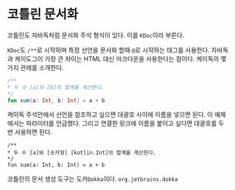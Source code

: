 # 코틀린 문서화

코틀린도 자바독처럼 문서화 주석 형식이 있다. 이를 `KDoc`이라 부른다.

`KDoc`도 `/**`로 시작하며 특정 선언을 문서화 할때 `@`로 시작하는 태그를 사용한다. 자바독과 케이도그이 가장 큰 차이는 HTML 대신 마크다운을 사용한다는 점이다. 케이독의 몇가지 관례를 소개한다.

```kotlin
/**
* 두 수 [a]와 [b]의 합계를 계산한다.
*/
fun sum(a: Int, b: Int) = a + b
```

케이독 주석안에서 선언을 참조하고 싶으면 대괄호 사이에 이름을 넣으면 된다. 이 예제에서는 파라미터를 언급했다. 그리고 연결한 링크에 이름을 붙이고 싶다면 대괄호를 두번 사용하면 된다.

```
/**
* 두 수 [a]와 [숫자형] [kotlin.Int]의 합계를 계산한다.
*/
fun sum(a: Int, b: Int) = a + b
```

코틀린의 문서 생성 도구는 도카`Dokka`이다. `org.jetbrains.dokka`